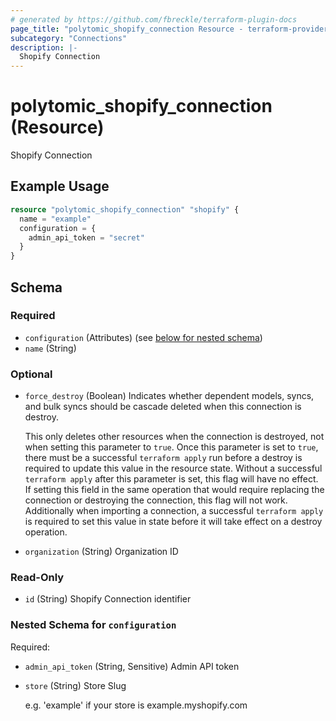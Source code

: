 ```yaml
---
# generated by https://github.com/fbreckle/terraform-plugin-docs
page_title: "polytomic_shopify_connection Resource - terraform-provider-polytomic"
subcategory: "Connections"
description: |-
  Shopify Connection
---
```


# polytomic_shopify_connection (Resource)

Shopify Connection

## Example Usage

```terraform
resource "polytomic_shopify_connection" "shopify" {
  name = "example"
  configuration = {
    admin_api_token = "secret"
  }
}
```

<!-- schema generated by tfplugindocs -->
## Schema

### Required

- `configuration` (Attributes) (see [below for nested schema](#nestedatt--configuration))
- `name` (String)

### Optional

- `force_destroy` (Boolean) Indicates whether dependent models, syncs, and bulk syncs should be cascade
deleted when this connection is destroy.

  This only deletes other resources when the connection is destroyed, not when
setting this parameter to `true`. Once this parameter is set to `true`, there
must be a successful `terraform apply` run before a destroy is required to
update this value in the resource state. Without a successful `terraform apply`
after this parameter is set, this flag will have no effect. If setting this
field in the same operation that would require replacing the connection or
destroying the connection, this flag will not work. Additionally when importing
a connection, a successful `terraform apply` is required to set this value in
state before it will take effect on a destroy operation.
- `organization` (String) Organization ID

### Read-Only

- `id` (String) Shopify Connection identifier

<a id="nestedatt--configuration"></a>
### Nested Schema for `configuration`

Required:

- `admin_api_token` (String, Sensitive) Admin API token
- `store` (String) Store Slug

    e.g. 'example' if your store is example.myshopify.com


